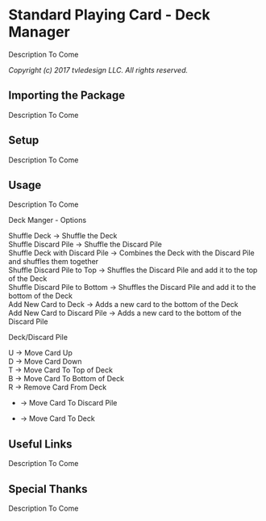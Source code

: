 # Standard Playing Card - Deck Manager
Description To Come

_Copyright (c) 2017 tvledesign LLC. All rights reserved._

## Importing the Package

Description To Come
        
## Setup
Description To Come
    
## Usage
Description To Come

Deck Manger - Options

Shuffle Deck -> Shuffle the Deck  
Shuffle Discard Pile -> Shuffle the Discard Pile  
Shuffle Deck with Discard Pile -> Combines the Deck with the Discard Pile and shuffles them together  
Shuffle Discard Pile to Top -> Shuffles the Discard Pile and add it to the top of the Deck  
Shuffle Discard Pile to Bottom -> Shuffles the Discard Pile and add it to the bottom of the Deck  
Add New Card to Deck -> Adds a new card to the bottom of the Deck  
Add New Card to Discard Pile -> Adds a new card to the bottom of the Discard Pile  

Deck/Discard Pile

U -> Move Card Up  
D -> Move Card Down  
T -> Move Card To Top of Deck  
B -> Move Card To Bottom of Deck  
R -> Remove Card From Deck  
- -> Move Card To Discard Pile  
+ -> Move Card To Deck  

## Useful Links
Description To Come
    
## Special Thanks
Description To Come